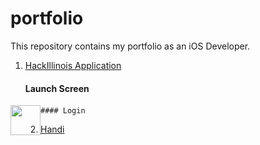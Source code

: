 # portfolio

This repository contains my portfolio as an iOS Developer.

1. [HackIllinois Application](https://github.com/HackIllinois/iphone-2017)
    #### Launch Screen
  
<img src=hackillinois-01 align="left" height="48" width="48">

    #### Login
   
[//]:   ![login-page-empty][hackillinois-02]
[//]:   ![login-page-empty-password][hackillinois-03]
[//]:   ![login-page-empty-username][hackillinois-04]
[//]:   ![login-page-short-password][hackillinois-05]
[//]:   ![login-page-complete][hackillinois-06]
[//]:   ![login-page-loading][hackillinois-07]

2. [Handi]()


[hackillinois-01]: /preview/hackillinois-01.png "hackillinois-01.png"
[hackillinois-02]: /preview/hackillinois-02.png "hackillinois-02.png"
[hackillinois-03]: /preview/hackillinois-03.png "hackillinois-03.png"
[hackillinois-04]: /preview/hackillinois-04.png "hackillinois-04.png"
[hackillinois-05]: /preview/hackillinois-05.png "hackillinois-05.png"
[hackillinois-06]: /preview/hackillinois-06.png "hackillinois-06.png"
[hackillinois-07]: /preview/hackillinois-07.png "hackillinois-07.png"
